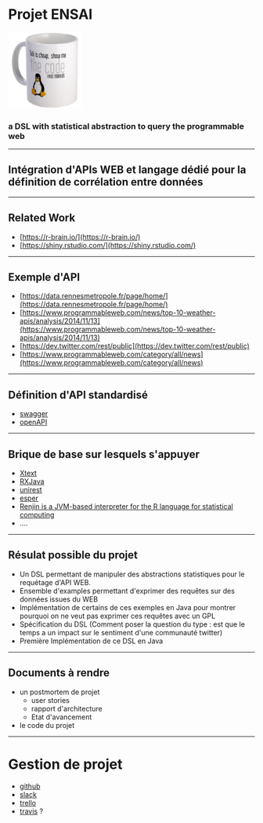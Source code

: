 
# Projet ENSAI


<img src="resources/image_1.jpg" width="30%">

### a DSL with statistical abstraction to query the programmable web

---

## Intégration d'APIs WEB et langage dédié pour la définition de corrélation entre données

---

## Related Work

- [https://r-brain.io/](https://r-brain.io/)
- [https://shiny.rstudio.com/](https://shiny.rstudio.com/)


---
## Exemple d'API

- [https://data.rennesmetropole.fr/page/home/](https://data.rennesmetropole.fr/page/home/)
- [https://www.programmableweb.com/news/top-10-weather-apis/analysis/2014/11/13](https://www.programmableweb.com/news/top-10-weather-apis/analysis/2014/11/13)
- [https://dev.twitter.com/rest/public](https://dev.twitter.com/rest/public)
- [https://www.programmableweb.com/category/all/news](https://www.programmableweb.com/category/all/news)


---
## Définition d'API standardisé
- [swagger](http://swagger.io/)
- [openAPI](https://www.openapis.org/)


---

## Brique de base sur lesquels s'appuyer
- [Xtext](http://www.eclipse.org/Xtext/)
- [RXJava](https://github.com/ReactiveX/RxJava)
- [unirest](http://unirest.io/java.html)
- [esper](http://www.espertech.com/esper/)
- [Renjin is a JVM-based interpreter for the R language for statistical computing](http://www.renjin.org/)
- ....

---

## Résulat possible du projet
- Un DSL permettant de manipuler des abstractions statistiques pour le requétage d'API WEB. 
- Ensemble d'examples permettant d'exprimer des requêtes sur des données issues du WEB
- Implémentation de certains de ces exemples en Java pour montrer pourquoi on ne veut pas exprimer ces requêtes avec un GPL
- Spécification du DSL  (Comment poser la question du type : est que le temps a un impact sur le sentiment d'une communauté twitter)
- Première Implémentation de ce DSL en Java
---

## Documents à rendre
- un postmortem de projet
  - user stories 
  - rapport d'architecture
  - Etat d'avancement
- le code du projet

---

# Gestion de projet

- [github](https://github.com/)
- [slack](https://slack.com/)
- [trello](https://trello.com/)
- [travis](https://travis-ci.org/) ?
